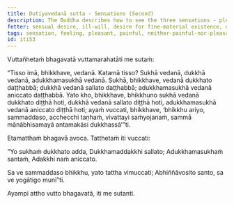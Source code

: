 ```yaml
---
title: Dutiyavedanā sutta - Sensations (Second)
description: The Buddha describes how to see the three sensations - pleasant, painful, and neither-painful-nor-pleasant.
fetter: sensual desire, ill-will, desire for fine-material existence, desire for immaterial existence, conceit, ignorance
tags: sensation, feeling, pleasant, painful, neither-painful-nor-pleasant, dissatisfaction, discontentment, impermanence, tranquil, conceit, fetters, direct knowing sage, discernment, yoke, iti, iti50-99
id: iti53
---
```


Vuttañhetaṁ bhagavatā vuttamarahatāti me sutaṁ:

“Tisso imā, bhikkhave, vedanā. Katamā tisso? Sukhā vedanā, dukkhā vedanā, adukkhamasukhā vedanā. Sukhā, bhikkhave, vedanā dukkhato daṭṭhabbā; dukkhā vedanā sallato daṭṭhabbā; adukkhamasukhā vedanā aniccato daṭṭhabbā. Yato kho, bhikkhave, bhikkhuno sukhā vedanā dukkhato diṭṭhā hoti, dukkhā vedanā sallato diṭṭhā hoti, adukkhamasukhā vedanā aniccato diṭṭhā hoti; ayaṁ vuccati, bhikkhave, ‘bhikkhu ariyo, sammaddaso, acchecchi taṇhaṁ, vivattayi saṁyojanaṁ, sammā mānābhisamayā antamakāsi dukkhassā’”ti.

Etamatthaṁ bhagavā avoca. Tatthetaṁ iti vuccati:

“Yo sukhaṁ dukkhato adda,
Dukkhamaddakkhi sallato;
Adukkhamasukhaṁ santaṁ,
Adakkhi naṁ aniccato.

Sa ve sammaddaso bhikkhu,
yato tattha vimuccati;
Abhiññāvosito santo,
sa ve yogātigo munī”ti.

Ayampi attho vutto bhagavatā, iti me sutanti.
